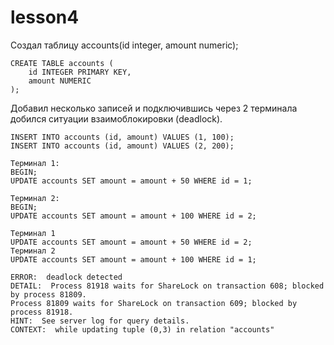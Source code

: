 # lesson4

Создал таблицу accounts(id integer, amount numeric);
```
CREATE TABLE accounts (
    id INTEGER PRIMARY KEY,
    amount NUMERIC
);
```

Добавил несколько записей и подключившись через 2 терминала добился ситуации взаимоблокировки (deadlock).

```
INSERT INTO accounts (id, amount) VALUES (1, 100);
INSERT INTO accounts (id, amount) VALUES (2, 200);
```
```
Терминал 1:
BEGIN;
UPDATE accounts SET amount = amount + 50 WHERE id = 1;
```

```
Терминал 2:
BEGIN;
UPDATE accounts SET amount = amount + 100 WHERE id = 2;
```
```
Терминал 1
UPDATE accounts SET amount = amount + 50 WHERE id = 2;
Терминал 2
UPDATE accounts SET amount = amount + 100 WHERE id = 1;
```

```
ERROR:  deadlock detected
DETAIL:  Process 81918 waits for ShareLock on transaction 608; blocked by process 81809.
Process 81809 waits for ShareLock on transaction 609; blocked by process 81918.
HINT:  See server log for query details.
CONTEXT:  while updating tuple (0,3) in relation "accounts"
```


